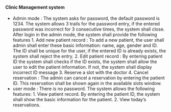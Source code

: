 #### Clinic Management system
- Admin mode : The system asks for password, the default password is 1234. The system allows 3 trails for the password entry, if the entered password was incorrect for 3 consecutive times, the system shall close. After login in the admin mode, the system shall provide the following features
       1. Add new patient record : To add a new patient, the user shall admin shall enter these basic information: name, age, gender and ID. The ID shall be unique for the user, if the entered ID is already exists, the system shall reject the entry.
              2. Edit patient record : By entering patient ID the system shall checks if the ID exists, the system shall allow the user to edit the patient information. If not, the system shall display incorrect ID message
              3. Reserve a slot with the doctor
              4. Cancel reservation : The admin can cancel a reservation by entering the patient ID. This reservation shall be shown again in the available slots window.
- user mode : There is no password. The system allows the following features: 
              1. View patient record. By entering the patient ID, the system shall show the basic information for the patient. 
              2. View today’s reservations.
